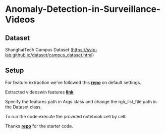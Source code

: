 # Anomaly-Detection-in-Surveillance-Videos

## Dataset
ShanghaiTech Campus Dataset (https://svip-lab.github.io/dataset/campus_dataset.html)

## Setup

For feature extraction we've followed this [**repo**](https://github.com/haofanwang/video-swin-transformer-pytorch) on default settings.

Extracted videoswin features [**link**](https://drive.google.com/drive/folders/18-iQwnaVg0lrenL66Tbr2K6QF8PC_ON1?usp=sharing)

Specify the features path in Args class and change the rgb_list_file path in the Dataset class.

To run the code execute the provided notebook cell by cell.

Thanks [**repo**](https://github.com/tianyu0207/RTFM) for the starter code.
